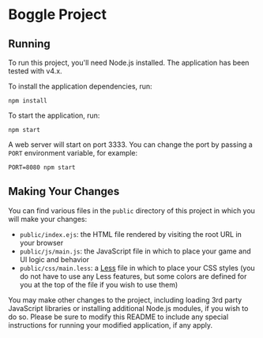 Boggle Project
==============

Running
-------

To run this project, you'll need Node.js installed. The application has been tested with v4.x.

To install the application dependencies, run:

    npm install

To start the application, run:

    npm start

A web server will start on port 3333. You can change the port by passing a `PORT` environment variable, for example:

    PORT=8080 npm start

Making Your Changes
-------------------

You can find various files in the `public` directory of this project in which you will make your changes:

* `public/index.ejs`: the HTML file rendered by visiting the root URL in your browser
* `public/js/main.js`: the JavaScript file in which to place your game and UI logic and behavior
* `public/css/main.less`: a [Less](http://lesscss.org/) file in which to place your CSS styles (you do not have to use any Less features, but some colors are defined for you at the top of the file if you wish to use them)

You may make other changes to the project, including loading 3rd party JavaScript libraries or installing additional Node.js modules, if you wish to do so. Please be sure to modify this README to include any special instructions for running your modified application, if any apply.
